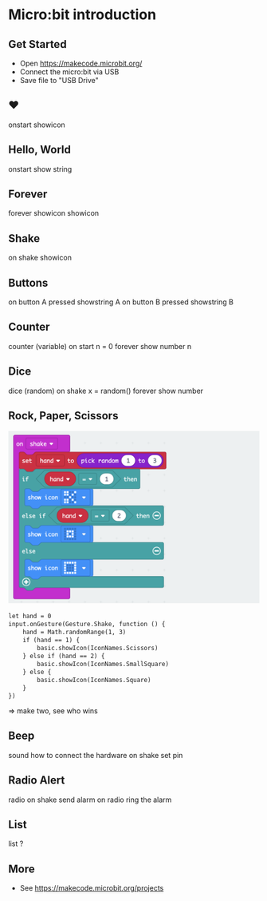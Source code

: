 # Micro:bit introduction

## Get Started
- Open https://makecode.microbit.org/
- Connect the micro:bit via USB
- Save file to "USB Drive"

## ♥
onstart
	showicon

## Hello, World
onstart
	show string

## Forever
forever
	showicon
	showicon

## Shake
on shake
	showicon

## Buttons
on button A pressed
	showstring A
on button B pressed
	showstring B

## Counter
counter (variable)
	on start
		n = 0
	forever
		show number n

## Dice
dice (random)
	on shake
		x = random()
	forever
		show number

## Rock, Paper, Scissors

<img src="images/rock-paper-scissors.png" width="512" />

```
let hand = 0
input.onGesture(Gesture.Shake, function () {
    hand = Math.randomRange(1, 3)
    if (hand == 1) {
        basic.showIcon(IconNames.Scissors)
    } else if (hand == 2) {
        basic.showIcon(IconNames.SmallSquare)
    } else {
        basic.showIcon(IconNames.Square)
    }
})
```

=> make two, see who wins

## Beep
sound
	how to connect the hardware
	on shake
		set pin

## Radio Alert
radio
	on shake
		send alarm
	on radio
		ring the alarm

## List
list
	?
## More
- See https://makecode.microbit.org/projects
